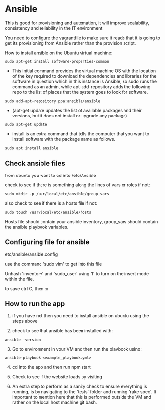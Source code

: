 # Ansible
This is good for provisioning and automation, it will improve scalability, consistency and reliability in the IT environment

You need to configure the vagrantfile to make sure it reads that it is going to get its provisioning from Ansible rather than the provision script.

How to install ansible on the Ubuntu virtual machine:

````
sudo apt-get install software-properties-common
````

- This initial command provides the virtual machine OS with the location of the key required to download the dependencies and libraries for the software in question
  which in this instance is Ansible, so sudo runs the command as an admin, while apt-add-repository adds the following repo to the list of places that the system goes to look for software.
````
sudo add-apt-repository ppa:ansible/ansible
````

- (apt-get update updates the list of available packages and their versions, but it does not install or upgrade any package)
````
sudo apt-get update
````

-  install is an extra command that tells the computer that you want to install software with the package name as follows.
````
sudo apt install ansible
````

## Check ansible files

from ubuntu you want to cd into /etc/Ansible

check to see if there is something along the lines of vars or roles
if not:
````
sudo mkdir -p /usr/local/etc/ansible/group_vars
````

also check to see if there is a hosts file
if not:
````
sudo touch /usr/local/etc/ansible/hosts
````
Hosts file should contain your ansible inventory, group_vars should contain the ansible playbook variables.

## Configuring file for ansible
etc/ansible/ansible.config

use the command 'sudo vim' to get into this file

Unhash 'inventory' and 'sudo_user' using 'I' to turn on the insert mode within the file.

to save ctrl C, then :x

## How to run the app
1. if you have not then you need to install ansible on ubuntu using the steps above

2. check to see that ansible has been installed with:
````
ansible -version
````

3. Go to environment in your VM and then run the playbook using:
````
ansible-playbook <example_playbook.yml>
````

4. cd into the app and then run npm start

5. Check to see if the website loads by visiting  

6. An extra step to perform as a sanity check to ensure everything is running, is by navigating to the 'tests' folder
and running 'rake spec'. It important to mention here that this is performed outside the VM and rather on the local host machine
git bash.
